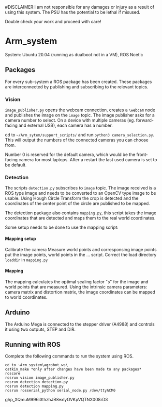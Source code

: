 #DISCLAIMER
I am not responsible for any damages or injury as a result of using this system. 
The PSU has the potential to be lethal if misused.

Double check your work and proceed with care!




# Arm_system
System: Ubuntu 20.04 (running as dualboot not in a VM), ROS Noetic
## Packages
For every sub-system a ROS package has been created. These packages are interconnected by publishing and subscribing to the relevant topics. 

### Vision
`image_publisher.py` opens the webcam connection, creates a `\webcam` node and publishes the image on the `image` topic.
The image publisher asks for a camera number to select. On a device with multiple cameras (eg. forward-facing and external USB), each camera has a number. 

cd to `~/Arm_sytem/support_scripts/` and run `python3 camera_selection.py`. This will output the numbers of the connected cameras you can choose from. 

Number 0 is reserved for the default camera, which would be the front-facing camera for most laptops. After a restart the last used camera is set to be default.

### Detection
The scripts `detection.py` subscribes to `image` topic. The image received is a ROS type image and needs to be converted to an OpenCV type image to be usable.
Using Hough Circle Transform the crop is detected and the coordinates of the center point of the circle are published to be mapped.

The detection package also contains `mapping.py`, this script takes the image coordinates that are detected and maps them to the real world coordinates. 

Some setup needs to be done to use the mapping script:

#### Mapping setup
Calibrate the camera
Measure world points and corresponsing image points
put the image points, world points in the ... script.
Correct the load directory `loaddir` in `mapping.py`
#### Mapping
The mapping calculates the optimal scaling factor "s" for the image and world points that are measured. Using the intrinsic camera parameters: camera matrix and distortion matrix, the image coordinates can be mapped to world coordinates. 

## Arduino
The Arduino Mega is connected to the stepper driver (A4988) and controls it using two outputs, STEP and DIR.

## Running with ROS
Complete the following commands to run the system using ROS.

```
cd to ~Arm_system\agrobot_ws\
catkin_make *only after changes have been made to any packages*
roscore
rosrun vision image_publisher.py
rosrun detection detection.py
rosrun detection mapping.py
rosrun rosserial_python serial_node.py /dev/ttyACM0
```


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
   
